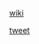 [wiki](https://en.wikipedia.org/wiki/Compossibility)

[tweet](https://twitter.com/prathyvsh/status/1476587632973029376?s=20) 